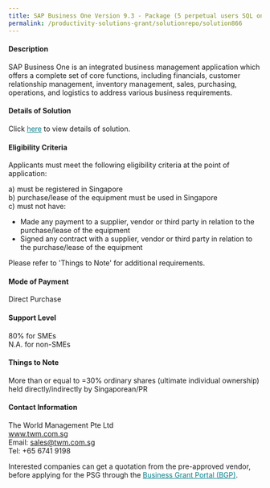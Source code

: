 ```yaml
---
title: SAP Business One Version 9.3 - Package (5 perpetual users SQL on cloud)
permalink: /productivity-solutions-grant/solutionrepo/solution866
---
```


#### Description

SAP Business One is an integrated business management application which offers a complete set of core functions, including financials, customer relationship management, inventory management, sales, purchasing, operations, and logistics to address various business requirements. 

#### Details of Solution

Click <a href='https://gb-assist-staging.netlify.app/images/psg/The_World_Management-SAP_Annex_3_Part_1.pdf' style='color:#037e8a'>here</a> to view details of solution.

#### Eligibility Criteria

Applicants must meet the following eligibility criteria at the point of application:

a) must be registered in Singapore <br>
b) purchase/lease of the equipment must be used in Singapore <br>
c) must not have:
- Made any payment to a supplier, vendor or third party in relation to the purchase/lease of the equipment
- Signed any contract with a supplier, vendor or third party in relation to the purchase/lease of the equipment

Please refer to 'Things to Note' for additional requirements.

#### Mode of Payment
Direct Purchase

#### Support Level
80% for SMEs <br>
N.A. for non-SMEs

#### Things to Note
More than or equal to =30% ordinary shares (ultimate individual ownership) held directly/indirectly by Singaporean/PR

#### Contact Information
The World Management Pte Ltd<br>www.twm.com.sg<br>Email: sales@twm.com.sg<br>Tel: +65 6741 9198

Interested companies can get a quotation from the pre-approved vendor, before applying for the PSG through the <a target='_blank' style='color:#037e8a' href='https://www.businessgrants.gov.sg/'>Business Grant Portal (BGP)</a>.
